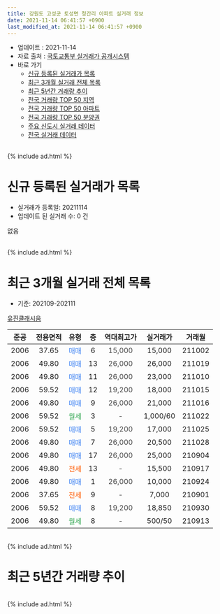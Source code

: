 ```yaml
---
title: 강원도 고성군 토성면 청간리 아파트 실거래 정보
date: 2021-11-14 06:41:57 +0900
last_modified_at: 2021-11-14 06:41:57 +0900
---
```


* 업데이트 : 2021-11-14
* 자료 출처 : [국토교통부 실거래가 공개시스템](http://rt.molit.go.kr)
* 바로 가기
    * [신규 등록된 실거래가 목록](#신규-등록된-실거래가-목록)
    * [최근 3개월 실거래 전체 목록](#최근-3개월-실거래-전체-목록)
    * [최근 5년간 거래량 추이](#최근-5년간-거래량-추이)
    * [전국 거래량 TOP 50 지역](https://inasie.github.io/apt-trade-info/최근-3개월-전국에서-가장-거래가-많이-발생한-지역)
    * [전국 거래량 TOP 50 아파트](https://inasie.github.io/apt-trade-info/최근-3개월-전국에서-가장-거래가-많이-발생한-아파트)
    * [전국 거래량 TOP 50 분양권](https://inasie.github.io/apt-trade-info/최근-3개월-전국에서-가장-거래가-많이-발생한-분양권)
    * [주요 신도시 실거래 데이터](https://inasie.github.io/apt-trade-info/주요-신도시)
    * [전국 실거래 데이터](https://inasie.github.io/apt-trade-info/전국)
<br>
{% include ad.html %}
<br>

# 신규 등록된 실거래가 목록
* 실거래가 등록일: 20211114
* 업데이트 된 실거래 수: 0 건

없음

<br>
{% include ad.html %}
<br>

# 최근 3개월 실거래 전체 목록
* 기준: 202109-202111


[유진클래시움](https://search.naver.com/search.naver?query=%EA%B0%95%EC%9B%90%EB%8F%84+%EA%B3%A0%EC%84%B1%EA%B5%B0+%ED%86%A0%EC%84%B1%EB%A9%B4+%EC%B2%AD%EA%B0%84%EB%A6%AC+%EC%9C%A0%EC%A7%84%ED%81%B4%EB%9E%98%EC%8B%9C%EC%9B%80)

|준공|전용면적|유형|층|역대최고가|실거래가|거래월|
|:---:|:---:|:---:|:---:|:---:|:---:|:---:|
|2006|37.65|<span style="color:#4285f3">매매</span>|6|<span style="color:#444444">15,000</span>|15,000|211002|
|2006|49.80|<span style="color:#4285f3">매매</span>|13|<span style="color:#444444">26,000</span>|26,000|211019|
|2006|49.80|<span style="color:#4285f3">매매</span>|11|<span style="color:#444444">26,000</span>|23,000|211010|
|2006|59.52|<span style="color:#4285f3">매매</span>|12|<span style="color:#444444">19,200</span>|18,000|211015|
|2006|49.80|<span style="color:#4285f3">매매</span>|9|<span style="color:#444444">26,000</span>|21,000|211016|
|2006|59.52|<span style="color:#34a853">월세</span>|3|<span style="color:#444444">-</span>|1,000/60|211022|
|2006|59.52|<span style="color:#4285f3">매매</span>|5|<span style="color:#444444">19,200</span>|17,000|211025|
|2006|49.80|<span style="color:#4285f3">매매</span>|7|<span style="color:#444444">26,000</span>|20,500|211028|
|2006|49.80|<span style="color:#4285f3">매매</span>|17|<span style="color:#444444">26,000</span>|25,000|210904|
|2006|49.80|<span style="color:#ff5a00">전세</span>|13|<span style="color:#444444">-</span>|15,500|210917|
|2006|49.80|<span style="color:#4285f3">매매</span>|1|<span style="color:#444444">26,000</span>|10,000|210924|
|2006|37.65|<span style="color:#ff5a00">전세</span>|9|<span style="color:#444444">-</span>|7,000|210901|
|2006|59.52|<span style="color:#4285f3">매매</span>|8|<span style="color:#444444">19,200</span>|18,850|210930|
|2006|49.80|<span style="color:#34a853">월세</span>|8|<span style="color:#444444">-</span>|500/50|210913|


<br>
{% include ad.html %}
<br>

# 최근 5년간 거래량 추이


<div style="width:100%;">
    <canvas id="deal_progress" height="200"></canvas>
</div>

<script>
new Chart(document.getElementById("deal_progress"), {
    type: 'line',
    data: {
        labels: ['201611','201612','201701','201702','201703','201704','201705','201706','201707','201708','201709','201710','201711','201712','201801','201802','201803','201804','201805','201806','201807','201808','201809','201810','201811','201812','201901','201902','201903','201904','201905','201906','201907','201908','201909','201910','201911','201912','202001','202002','202003','202004','202005','202006','202007','202008','202009','202010','202011','202012','202101','202102','202103','202104','202105','202106','202107','202108','202109','202110','202111'],
        datasets: [{
            label: '매매',
            pointRadius: 1,
            data: [4, 3, 2, 5, 4, 4, 4, 4, 5, 3, 5, 4, 2, 2, 4, 1, 3, 1, 1, 2, 2, 2, 2, 2, 1, 0, 2, 1, 3, 1, 1, 2, 1, 1, 1, 1, 1, 2, 2, 1, 4, 3, 4, 7, 4, 4, 1, 4, 1, 3, 5, 9, 6, 10, 14, 7, 1, 2, 3, 7, 0],
            borderColor: "rgba(255, 201, 14, 1)",
            backgroundColor: "rgba(255, 201, 14, 0.5)",
            fill: false,
            lineTension: 0
        },{
            label: '전월세',
            pointRadius: 1,
            data: [0, 1, 3, 0, 2, 5, 2, 2, 1, 0, 2, 2, 3, 4, 1, 0, 1, 0, 1, 3, 0, 1, 0, 2, 0, 0, 0, 3, 1, 0, 0, 0, 1, 0, 2, 0, 0, 0, 1, 2, 2, 0, 3, 2, 2, 0, 2, 1, 2, 4, 2, 1, 0, 2, 0, 0, 1, 0, 3, 1, 0],
            borderColor: "rgba(0, 141, 185, 1)",
            backgroundColor: "rgba(0, 141, 185, 0.5)",
            fill: false,
            lineTension: 0
        }
        ]
    },
    options: {
        responsive: true,
        title: {
            display: false
        },
        tooltips: {
            mode: 'index',
            intersect: false
        },
        hover: {
            mode: 'nearest',
            intersect: true
        },
        scales: {
            xAxes: [{
                display: true,
                scaleLabel: {
                    display: true,
                    labelString: '년/월'
                }
            }],
            yAxes: [{
                display: true,
                ticks: {
                    suggestedMin: 0,
                },
                scaleLabel: {
                    display: true,
                    labelString: '실거래 수'
                }
            }]
        }
    }
});

</script>


<br>
{% include ad.html %}
<br>


